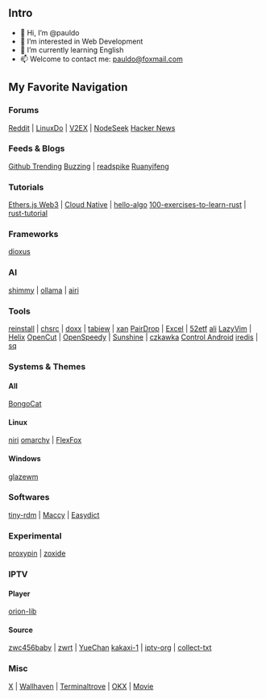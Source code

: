 ## Intro

- 👋 Hi, I’m @pauldo
- 👀 I’m interested in Web Development
- 🌱 I’m currently learning English
- 📫 Welcome to contact me: pauldo@foxmail.com

## My Favorite Navigation

### Forums

[Reddit](https://www.reddit.com/) | [LinuxDo](https://linux.do/) | [V2EX](https://v2ex.com/) | [NodeSeek](https://www.nodeseek.com/)
[Hacker News](https://news.ycombinator.com/)

### Feeds & Blogs

[Github Trending](https://github.com/trending)
[Buzzing](https://www.buzzing.cc/) | [readspike](https://readspike.com/)
[Ruanyifeng](https://www.ruanyifeng.com/blog/)

### Tutorials

[Ethers.js Web3](https://github.com/xjh22222228/ethers-tutorial) | [Cloud Native](https://www.thebyte.com.cn/) | [hello-algo](https://github.com/krahets/hello-algo)
[100-exercises-to-learn-rust](https://github.com/mainmatter/100-exercises-to-learn-rust) | [rust-tutorial](https://github.com/InkSha/rust-tutorial)

### Frameworks

[dioxus](https://github.com/DioxusLabs/dioxus)

### AI

[shimmy](https://github.com/Michael-A-Kuykendall/shimmy) | [ollama](https://github.com/ollama/ollama) | [airi](https://github.com/moeru-ai/airi)

### Tools

[reinstall](https://github.com/bin456789/reinstall) | [chsrc](https://github.com/RubyMetric/chsrc) | [doxx](https://github.com/bgreenwell/doxx) | [tabiew](https://github.com/shshemi/tabiew) | [xan](https://github.com/medialab/xan)
[PairDrop](https://pairdrop.net/) | [Excel](https://docs.google.com/spreadsheets/u/0/) | [52etf](https://52etf.site/)
[ali](https://github.com/nakabonne/ali)
[LazyVim](https://www.lazyvim.org/) | [Helix](https://docs.helix-editor.com/master/)
[OpenCut](https://github.com/OpenCut-app/OpenCut) | [OpenSpeedy](https://github.com/game1024/OpenSpeedy) | [Sunshine](https://github.com/LizardByte/Sunshine) | [czkawka](https://github.com/qarmin/czkawka)
[Control Android](https://github.com/Genymobile/scrcpy)
[iredis](https://github.com/laixintao/iredis) | [sq](https://github.com/neilotoole/sq)

### Systems & Themes

#### All

[BongoCat](https://github.com/ayangweb/BongoCat)

#### Linux

[niri](https://github.com/YaLTeR/niri)
[omarchy](https://github.com/basecamp/omarchy) | [FlexFox](https://github.com/yuuqilin/FlexFox)

#### Windows

[glazewm](https://github.com/glzr-io/glazewm)

### Softwares

[tiny-rdm](https://github.com/tiny-craft/tiny-rdm) | [Maccy](https://github.com/p0deje/Maccy) | [Easydict](https://github.com/tisfeng/Easydict)

### Experimental

[proxypin](https://github.com/wanghongenpin/proxypin) | [zoxide](https://github.com/ajeetdsouza/zoxide)

### IPTV

#### Player

[orion-lib](https://github.com/orion-lib/OrionTV)

#### Source

[zwc456baby](https://github.com/zwc456baby/iptv_alive) | [zwrt](https://github.com/zwrt/IPTV) | [YueChan](https://github.com/YueChan/Live.git)
[kakaxi-1](https://github.com/kakaxi-1/IPTV.git) | [iptv-org](https://github.com/iptv-org/iptv) | [collect-txt](https://github.com/kimwang1978/collect-txt)

### Misc

[X](https://x.com/) | [Wallhaven](https://wallhaven.cc/) | [Terminaltrove](https://terminaltrove.com/) | [OKX](https://www.okx.com/) | [Movie](https://55me7.art/)

<!---
pauldo/pauldo is a ✨ special ✨ repository because its `README.md` (this file) appears on your GitHub profile.
You can click the Preview link to take a look at your changes.
--->
